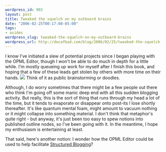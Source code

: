 ```yaml
--- 
wordpress_id: 903
layout: post
title: Tweaked the squelch on my outboard brains
date: "2006-02-25T00:17:08-05:00"
tags: 
- asides
wordpress_slug: tweaked-the-squelch-on-my-outboard-brains
wordpress_url: http://decafbad.com/blog/2006/02/25/tweaked-the-squelch-on-my-outboard-brains
---
```

 <p>I know I've initiated a slew of potential projects since I began playing with the OPML Editor, though I won't be able to do much in depth for a little while.  I'm mostly queueing up work for myself after I finish this book, and hoping that a few of these leads get stolen by others with more time on their hands.  <img src="http://static.userland.com/shortcuts/images/qbullets/sidesmiley.gif">  Think of it as public brainstorming or doodles.</p>
 <p>Although, I do worry sometimes that there might be a few people out there who think I'm going off some manic deep end with all this sudden blogging activity.  But really, this is the sort of thing that runs through my head a lot of the time, but it tends to evaporate or disappear onto post-its I lose shortly thereafter.  It's like quantum mental foam, might amount to vacuum nothing or it might collapse into something material.  I don't think that metaphor's quite right - but anyway, it's just been too easy to spew notions into published outline nodes, so I've been going with it.  In the meantime, I hope my enthusiasm is entertaining at least.</p>
 <p>That said, here's another notion:  I wonder how the OPML Editor could be used to help facilitate <a href="http://www.structuredblogging.org/formats.php">Structured Blogging</a>?</p>
